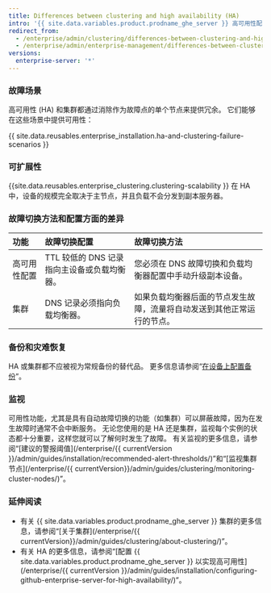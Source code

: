 ```yaml
---
title: Differences between clustering and high availability (HA)
intro: '{{ site.data.variables.product.prodname_ghe_server }} 高可用性配置 (HA) 是一种可提供冗余功能的主设备/辅助设备故障切换配置，而集群则通过在多个节点之间分配读写负载来提供冗余和可扩展性。'
redirect_from:
  - /enterprise/admin/clustering/differences-between-clustering-and-high-availability-ha
  - /enterprise/admin/enterprise-management/differences-between-clustering-and-high-availability-ha
versions:
  enterprise-server: '*'
---
```


### 故障场景

高可用性 (HA) 和集群都通过消除作为故障点的单个节点来提供冗余。 它们能够在这些场景中提供可用性：

{{ site.data.reusables.enterprise_installation.ha-and-clustering-failure-scenarios }}

### 可扩展性

{{site.data.reusables.enterprise_clustering.clustering-scalability }} 在 HA 中，设备的规模完全取决于主节点，并且负载不会分发到副本服务器。

### 故障切换方法和配置方面的差异

| 功能     | 故障切换配置                     | 故障切换方法                              |
|:------ |:-------------------------- |:----------------------------------- |
| 高可用性配置 | TTL 较低的 DNS 记录指向主设备或负载均衡器。 | 您必须在 DNS 故障切换和负载均衡器配置中手动升级副本设备。     |
| 集群     | DNS 记录必须指向负载均衡器。           | 如果负载均衡器后面的节点发生故障，流量将自动发送到其他正常运行的节点。 |

### 备份和灾难恢复

HA 或集群都不应被视为常规备份的替代品。 更多信息请参阅“[在设备上配置备份](/enterprise/admin/guides/installation/configuring-backups-on-your-appliance)”。

### 监视

可用性功能，尤其是具有自动故障切换的功能（如集群）可以屏蔽故障，因为在发生故障时通常不会中断服务。 无论您使用的是 HA 还是集群，监视每个实例的状态都十分重要，这样您就可以了解何时发生了故障。 有关监视的更多信息，请参阅“[建议的警报阈值](/enterprise/{{ currentVersion }}/admin/guides/installation/recommended-alert-thresholds/)”和“[监视集群节点](/enterprise/{{ currentVersion}}/admin/guides/clustering/monitoring-cluster-nodes/)”。

### 延伸阅读
- 有关 {{ site.data.variables.product.prodname_ghe_server }} 集群的更多信息，请参阅“[关于集群](/enterprise/{{ currentVersion}}/admin/guides/clustering/about-clustering/)”。
- 有关 HA 的更多信息，请参阅“[配置 {{ site.data.variables.product.prodname_ghe_server }} 以实现高可用性](/enterprise/{{ currentVersion }}/admin/guides/installation/configuring-github-enterprise-server-for-high-availability/)”。
